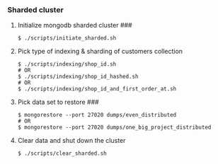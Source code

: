 ### Sharded cluster ###

1. Initialize mongodb sharded cluster ###
   ```
   $ ./scripts/initiate_sharded.sh
   ```

2. Pick type of indexing & sharding of customers collection
   ```
   $ ./scripts/indexing/shop_id.sh
   # OR
   $ ./scripts/indexing/shop_id_hashed.sh
   # OR
   $ ./scripts/indexing/shop_id_and_first_order_at.sh
   ```

3. Pick data set to restore ###
   ```
   $ mongorestore --port 27020 dumps/even_distributed
   # OR
   $ mongorestore --port 27020 dumps/one_big_project_distributed
   ```

4. Clear data and shut down the cluster
   ```
   $ ./scripts/clear_sharded.sh
   ```
